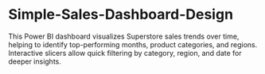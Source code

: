# Simple-Sales-Dashboard-Design
This Power BI dashboard visualizes Superstore sales trends over time, helping to identify top-performing months, product categories, and regions. Interactive slicers allow quick filtering by category, region, and date for deeper insights.
